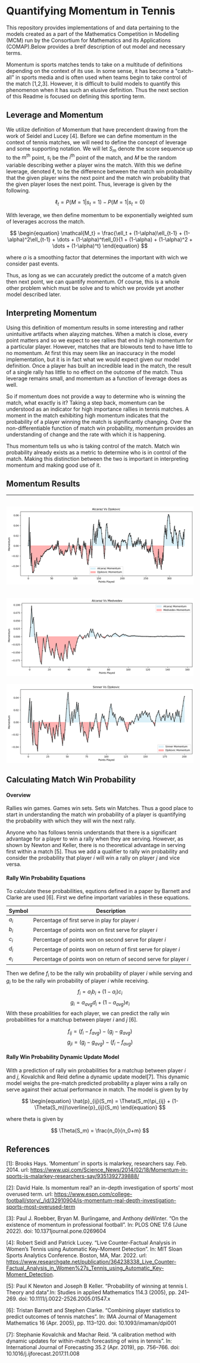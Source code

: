 # Quantifying Momentum in Tennis
This repository provides implementations of and data pertaining to the models created as a part of the Mathematics Competition in Modelling (MCM) run by the Consortium for Mathematics and its Applications (COMAP).Below provides a breif description of out model and necessary terms.

Momentum is sports matches tends to take on a multitude of definitions depending on the context of its use. In some sense, it has become a "catch-all" in sports media and is often used when teams begin to take control of the match [1,2,3]. However, it is difficult to build models to quantify this phenomenon when it has such an elusive definition. Thus the next section of this Readme is focused on defining this sporting term.

## Leverage and Momentum
We utilize definition of Momentum that have precendent drawing from the work of Seidel and Lucey [4]. Before we can define momentum in the context of tennis matches, we will need to define the concept of leverage and some supporting notation. We will let $S_{m}$ denote the score sequence up to the $m^{\text{th}}$ point, $s_i$ be the $i^{\text{th}}$ point of the match, and $M$ be the random variable describing wether a player wins the match. With this we define leverage, denoted $\ell$, to be the difference between the match win probability that the given player wins the next point and the match win probability that the given player loses the next point. Thus, leverage is given by the following.

$$
\begin{equation}
\ell_t =   P(M=1 | s_t = 1) - P(M=1 | s_t = 0)
\end{equation}
$$

With leverage, we then define momentum to be exponentially weighted sum of leverages accross the match.

$$
\begin{equation}
\mathcal{M_t} =  \frac{\ell_t + (1-\alpha)\ell_{t-1} + (1-\alpha)^2\ell_{t-1} + \dots + (1-\alpha)^t\ell_0}{1 + (1-\alpha) + (1-\alpha)^2 + \dots + (1-\alpha)^t}
\end{equation}
$$

where $\alpha$ is a smoothing factor that determines the important with wich we consider past events.

Thus, as long as we can accurately predict the outcome of a match given then next point, we can quantify momentum. Of course, this is a whole other problem which must be solve and to which we provide yet another model described later.

## Interpreting Momentum
Using this definition of momentum results in some interesting and rather unintuitive artifacts when alayzing matches. When a match is close, every point matters and so we expect to see rallies that end in high momentum for a particular player. However, matches that are blowouts tend to have little to no momentum. At first this may seem like an inaccuracy in the model implementation, but it is in fact what we would expect given our model definition. Once a player has built an incredible lead in the match, the result of a single rally has little to no effect on the outcome of the match. Thus leverage remains small, and momentum as a function of leverage does as well.

So if momentum does not provide a way to determine who is winning the match, what exactly is it? Taking a step back, momentum can be understood as an indicator for high importance rallies in tennis matches. A moment in the match exhibiting high momentum indicates that the probability of a player winning the match is significantly changing. Over the non-differentiable function of match win probability, momentum provides an understanding of change and the rate with which it is happening.

Thus momentum tells us who is taking control of the match. Match win probability already exists as a metric to determine who is in control of the match. Making this distinction between the two is important in interpreting momentum and making good use of it.

## Momentum Results
---
![Alcaraz Vs Djokovic Momentum](figures/AvD_momentum.png "Alcaraz Vs Djokovic Momentum")
---
![Alcaraz Vs Medvedev Momentum](figures/AvM_momentum.png "Alcaraz Vs Medvedev Momentum")
---
![Sinner Vs Djokovic Momentum](figures/SvD_momentum.png "Sinner Vs Djokovic Momentum")

## Calculating Match Win Probability
#### Overview
Rallies win games. Games win sets. Sets win Matches. Thus a good place to start in understanding the match win probability of a player is quantifying the probability with which they will win the next rally. 

Anyone who has follows tennis understands that there is a significant advantage for a player to win a rally when they are serving. However, as shown by Newton and Keller, there is no theoretical advantage in serving first within a match [5]. Thus we add a qualifier to rally win probability and consider the probability that player $i$ will win a rally on player $j$ and vice versa.

#### Rally Win Probability Equations
To calculate these probabilities, equtions defined in a paper by Barnett and Clarke are used [6]. First we define important variables in these equations.

| Symbol | Description |
|--------|-------------|
| $a_i$ | Percentage of first serve in play for player $i$ |
| $b_i$ | Percentage of points won on first serve for player $i$ |
| $c_i$ | Percentage of points won on second serve for player $i$ |
| $d_i$ | Percentage of points won on return of first serve for player $i$ |
| $e_i$ | Percentage of points won on return of second serve for player $i$ |

Then we define $f_i$ to be the rally win probability of player $i$ while serving and $g_i$ to be the rally win probability of player $i$ while receiving.
$$
\begin{equation}
f_i = a_i b_i + (1 - a_i) c_i
\end{equation}
$$
$$
\begin{equation}
g_i = a_{avg} d_i + (1 - a_{avg}) e_i
\end{equation}
$$
With these proabilities for each player, we can predict the rally win probabilities for a matchup between player $i$ and $j$ [6].

$$
\begin{equation}
f_{ij} = (f_i - f_{avg}) - (g_j - g_{avg})
\end{equation}
$$
$$
\begin{equation}
g_{ji} = (g_j - g_{avg}) - (f_i - f_{avg})
\end{equation}
$$

#### Rally Win Probability Dynamic Update Model
With a prediction of rally win probabilities for a matchup between player $i$ and $j$, Kovalchik and Reid define a dynamic update model[7]. This dynamic model weighs the pre-match predicted probability a player wins a rally on serve against their actual performance in match. The model is given by by

$$
\begin{equation}
\hat{p}_{ij}(S_m) = \Theta(S_m)\pi_{ij} + (1-\Theta(S_m))\overline{p}_{ij}(S_m)
\end{equation}
$$

where theta is given by

$$
\Theta(S_m) = \frac{n_0}{n_0+m}
$$


## References
[1]: Brooks Hays. ’Momentum’ in sports is malarkey, researchers say. Feb. 2014. url: https://www.upi.com/Science_News/2014/02/18/Momentum-in-sports-is-malarkey-researchers-say/9351392739888/

[2]: David Hale. Is momentum real? an in-depth investigation of sports’ most overused term. url: https://www.espn.com/college-football/story/_/id/32910904/is-momentum-real-depth-investigation-sports-most-overused-term

[3]: Paul J. Roebber, Bryan M. Burlingame, and Anthony deWinter. “On the existence of momentum in professional football”. In: PLOS ONE 17.6 (June 2022). doi: 10.1371journal.pone.0269604

[4]: Robert Seidl and Patrick Lucey. “Live Counter-Factual Analysis in Women’s Tennis using Automatic Key-Moment Detection”. In: MIT Sloan Sports Analytics Conference. Boston, MA, Mar. 2022. url: https://www.researchgate.net/publication/364238338_Live_Counter-Factual_Analysis_in_Women%27s_Tennis_using_Automatic_Key-Moment_Detection.

[5]: Paul K Newton and Joseph B Keller. “Probability of winning at tennis I. Theory and data”.In: Studies in applied Mathematics 114.3 (2005), pp. 241–269. doi: 10.1111/j.0022-2526.2005.01547.x

[6]: Tristan Barnett and Stephen Clarke. “Combining player statistics to predict outcomes of tennis matches”. In: IMA Journal of Management Mathematics 16 (Apr. 2005), pp. 113–120. doi: 10.1093/imaman/dpi001

[7]: Stephanie Kovalchik and Machar Reid. “A calibration method with dynamic updates for within-match forecasting of wins in tennis”. In: International Journal of Forecasting 35.2 (Apr. 2019), pp. 756–766. doi: 10.1016/j.ijforecast.2017.11.008